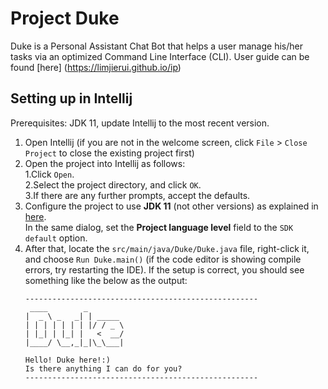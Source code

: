 # Project Duke

Duke is a Personal Assistant Chat Bot that helps a user manage his/her tasks via an optimized Command Line Interface (CLI). User guide can be found [here] (https://limjierui.github.io/ip)

## Setting up in Intellij

Prerequisites: JDK 11, update Intellij to the most recent version.

1. Open Intellij (if you are not in the welcome screen, click `File` > `Close Project` to close the existing project first)
2. Open the project into Intellij as follows:<br/>
   1.Click `Open`.<br/>
   2.Select the project directory, and click `OK`.<br/>
   3.If there are any further prompts, accept the defaults.<br/>
3. Configure the project to use **JDK 11** (not other versions) as explained in [here](https://www.jetbrains.com/help/idea/sdk.html#set-up-jdk).<br>
   In the same dialog, set the **Project language level** field to the `SDK default` option.
4. After that, locate the `src/main/java/Duke/Duke.java` file, right-click it, and choose `Run Duke.main()` (if the code editor is showing compile errors, try restarting the IDE). If the setup is correct, you should see something like the below as the output:
   ```
   ----------------------------------------------------
    ____        _        
   |  _ \ _   _| | _____
   | | | | | | | |/ / _ \
   | |_| | |_| |   <  __/
   |____/ \__,_|_|\_\___|

   Hello! Duke here!:)
   Is there anything I can do for you?
   ----------------------------------------------------
   ```

